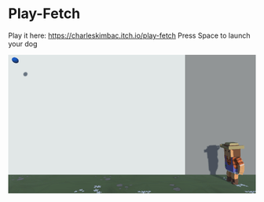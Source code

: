 # Play-Fetch
Play it here: https://charleskimbac.itch.io/play-fetch
Press Space to launch your dog

<img src="/Assets/Challenge%202/GIFs/gameplay.gif" width=700 />
